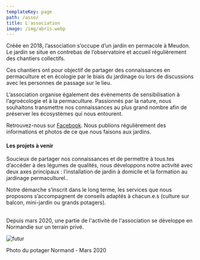```yaml
---
templateKey: page
path: /asso/
title: L'association
image: /img/abris.webp
---
```

Créée en 2018, l’association s’occupe d’un jardin en permacole à Meudon.
Le jardin se situe en contrebas de l’observatoire et accueil régulièrement des chantiers collectifs.

Ces chantiers ont pour objectif de partager des connaissances en permaculture et en écologie par le biais du jardinage ou lors de discussions avec les personnes de passage sur le lieu.

L’association organise également des évènements de sensibilisation à l’agroécologie et à la permaculture. Passionnés par la nature, nous souhaitons transmettre nos connaissances au plus grand nombre afin de préserver les écosystèmes qui nous entourent.

Retrouvez-nous sur [Facebook](https://www.facebook.com/buttesolidaires/). Nous publions régulièrement des informations et photos de ce que nous faisons aux jardins. 

#### Les projets à venir

Soucieux de partager nos connaissances et de permettre à tous.tes d’accéder à des légumes de qualités, nous développons notre activité avec deux axes principaux : l’installation de jardin à domicile et la formation au jardinage permaculturel.. 

Notre démarche s’inscrit dans le long terme, les services que nous proposons s’accompagnent de conseils adaptés à chacun.e.s (culture sur balcon, mini-jardin ou grands potagers).<br/><br/>

Depuis mars 2020, une partie de l'activité de l'association se développe en Normandie sur un terrain privé. 

![futur](/img/zone-de-culture-printemps-2020.jpg)

Photo du potager Normand - Mars 2020